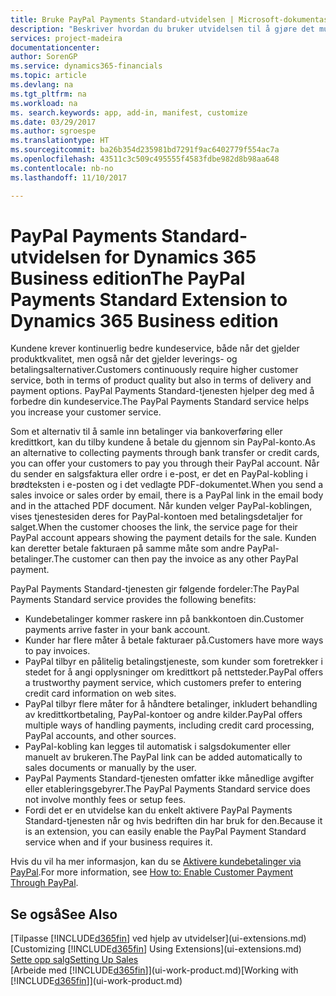```yaml
---
title: Bruke PayPal Payments Standard-utvidelsen | Microsoft-dokumentasjon
description: "Beskriver hvordan du bruker utvidelsen til å gjøre det mulig for kunder å betale med PayPal."
services: project-madeira
documentationcenter: 
author: SorenGP
ms.service: dynamics365-financials
ms.topic: article
ms.devlang: na
ms.tgt_pltfrm: na
ms.workload: na
ms. search.keywords: app, add-in, manifest, customize
ms.date: 03/29/2017
ms.author: sgroespe
ms.translationtype: HT
ms.sourcegitcommit: ba26b354d235981bd7291f9ac6402779f554ac7a
ms.openlocfilehash: 43511c3c509c495555f4583fdbe982d8b98aa648
ms.contentlocale: nb-no
ms.lasthandoff: 11/10/2017

---
```

# <a name="the-paypal-payments-standard-extension-to-dynamics-365-business-edition"></a><span data-ttu-id="9ec5d-103">PayPal Payments Standard-utvidelsen for Dynamics 365 Business edition</span><span class="sxs-lookup"><span data-stu-id="9ec5d-103">The PayPal Payments Standard Extension to Dynamics 365 Business edition</span></span> 
<span data-ttu-id="9ec5d-104">Kundene krever kontinuerlig bedre kundeservice, både når det gjelder produktkvalitet, men også når det gjelder leverings- og betalingsalternativer.</span><span class="sxs-lookup"><span data-stu-id="9ec5d-104">Customers continuously require higher customer service, both in terms of product quality but also in terms of delivery and payment options.</span></span> <span data-ttu-id="9ec5d-105">PayPal Payments Standard-tjenesten hjelper deg med å forbedre din kundeservice.</span><span class="sxs-lookup"><span data-stu-id="9ec5d-105">The PayPal Payments Standard service helps you increase your customer service.</span></span>

<span data-ttu-id="9ec5d-106">Som et alternativ til å samle inn betalinger via bankoverføring eller kredittkort, kan du tilby kundene å betale du gjennom sin PayPal-konto.</span><span class="sxs-lookup"><span data-stu-id="9ec5d-106">As an alternative to collecting payments through bank transfer or credit cards, you can offer your customers to pay you through their PayPal account.</span></span> <span data-ttu-id="9ec5d-107">Når du sender en salgsfaktura eller ordre i e-post, er det en PayPal-kobling i brødteksten i e-posten og i det vedlagte PDF-dokumentet.</span><span class="sxs-lookup"><span data-stu-id="9ec5d-107">When you send a sales invoice or sales order by email, there is a PayPal link in the email body and in the attached PDF document.</span></span> <span data-ttu-id="9ec5d-108">Når kunden velger PayPal-koblingen, vises tjenestesiden deres for PayPal-kontoen med betalingsdetaljer for salget.</span><span class="sxs-lookup"><span data-stu-id="9ec5d-108">When the customer chooses the link, the service page for their PayPal account appears showing the payment details for the sale.</span></span> <span data-ttu-id="9ec5d-109">Kunden kan deretter betale fakturaen på samme måte som andre PayPal-betalinger.</span><span class="sxs-lookup"><span data-stu-id="9ec5d-109">The customer can then pay the invoice as any other PayPal payment.</span></span>

<span data-ttu-id="9ec5d-110">PayPal Payments Standard-tjenesten gir følgende fordeler:</span><span class="sxs-lookup"><span data-stu-id="9ec5d-110">The PayPal Payments Standard service provides the following benefits:</span></span>

* <span data-ttu-id="9ec5d-111">Kundebetalinger kommer raskere inn på bankkontoen din.</span><span class="sxs-lookup"><span data-stu-id="9ec5d-111">Customer payments arrive faster in your bank account.</span></span>
* <span data-ttu-id="9ec5d-112">Kunder har flere måter å betale fakturaer på.</span><span class="sxs-lookup"><span data-stu-id="9ec5d-112">Customers have more ways to pay invoices.</span></span>
* <span data-ttu-id="9ec5d-113">PayPal tilbyr en pålitelig betalingstjeneste, som kunder som foretrekker i stedet for å angi opplysninger om kredittkort på nettsteder.</span><span class="sxs-lookup"><span data-stu-id="9ec5d-113">PayPal offers a trustworthy payment service, which customers prefer to entering credit card information on web sites.</span></span>
* <span data-ttu-id="9ec5d-114">PayPal tilbyr flere måter for å håndtere betalinger, inkludert behandling av kredittkortbetaling, PayPal-kontoer og andre kilder.</span><span class="sxs-lookup"><span data-stu-id="9ec5d-114">PayPal offers multiple ways of handling payments, including credit card processing, PayPal accounts, and other sources.</span></span>
* <span data-ttu-id="9ec5d-115">PayPal-kobling kan legges til automatisk i salgsdokumenter eller manuelt av brukeren.</span><span class="sxs-lookup"><span data-stu-id="9ec5d-115">The PayPal link can be added automatically to sales documents or manually by the user.</span></span>
* <span data-ttu-id="9ec5d-116">PayPal Payments Standard-tjenesten omfatter ikke månedlige avgifter eller etableringsgebyrer.</span><span class="sxs-lookup"><span data-stu-id="9ec5d-116">The PayPal Payments Standard service does not involve monthly fees or setup fees.</span></span>
* <span data-ttu-id="9ec5d-117">Fordi det er en utvidelse kan du enkelt aktivere PayPal Payments Standard-tjenesten når og hvis bedriften din har bruk for den.</span><span class="sxs-lookup"><span data-stu-id="9ec5d-117">Because it is an extension, you can easily enable the PayPal Payment Standard service when and if your business requires it.</span></span>  

<span data-ttu-id="9ec5d-118">Hvis du vil ha mer informasjon, kan du se [Aktivere kundebetalinger via PayPal](sales-how-enable-payment-service-extensions.md).</span><span class="sxs-lookup"><span data-stu-id="9ec5d-118">For more information, see [How to: Enable Customer Payment Through PayPal](sales-how-enable-payment-service-extensions.md).</span></span>

## <a name="see-also"></a><span data-ttu-id="9ec5d-119">Se også</span><span class="sxs-lookup"><span data-stu-id="9ec5d-119">See Also</span></span>
<span data-ttu-id="9ec5d-120">[Tilpasse [!INCLUDE[d365fin](includes/d365fin_md.md)] ved hjelp av utvidelser](ui-extensions.md)</span><span class="sxs-lookup"><span data-stu-id="9ec5d-120">[Customizing [!INCLUDE[d365fin](includes/d365fin_md.md)] Using Extensions](ui-extensions.md)</span></span>  
[<span data-ttu-id="9ec5d-121">Sette opp salg</span><span class="sxs-lookup"><span data-stu-id="9ec5d-121">Setting Up Sales</span></span>](sales-setup-sales.md)  
<span data-ttu-id="9ec5d-122">[Arbeide med [!INCLUDE[d365fin](includes/d365fin_md.md)]](ui-work-product.md)</span><span class="sxs-lookup"><span data-stu-id="9ec5d-122">[Working with [!INCLUDE[d365fin](includes/d365fin_md.md)]](ui-work-product.md)</span></span>

